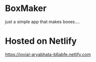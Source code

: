 # BoxMaker
just a simple app that makes boxes....

# Hosted on Netlify
https://jovial-aryabhata-b6abfe.netlify.com
